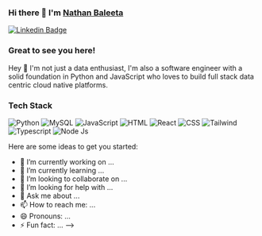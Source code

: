 ### Hi there 👋 I'm <a href="#" target="_blank">Nathan Baleeta</a>

[![Linkedin Badge](https://img.shields.io/badge/-LinkedIn-0e76a8?style=flat-square&logo=Linkedin&logoColor=white)](https://www.linkedin.com/in/nathan-baleeta-5b69a2101/)

### Great to see you here!
Hey 👋 I'm not just a data enthusiast, I'm also a software engineer with a solid foundation in Python and JavaScript who loves to build full stack data centric cloud native platforms.

### Tech Stack
![Python](https://img.shields.io/badge/python-3670A0?style=for-the-badge&logo=python&logoColor=ffdd54)
![MySQL](https://img.shields.io/badge/mysql-%2300f.svg?style=for-the-badge&logo=mysql&logoColor=white)
![JavaScript](https://img.shields.io/badge/-javascript-F7DF1E?&style=for-the-badge&logo=javascript&logoColor=black)
![HTML](https://img.shields.io/badge/HTML5-E34F26?style=for-the-badge&logo=html5&logoColor=white) 
![React](https://img.shields.io/badge/-ReactJS-grey?&style=for-the-badge&logo=react&logoColor=61DAFB)
![CSS](https://img.shields.io/badge/-css3-1572B6?&style=for-the-badge&logo=css3&logoColor=white)
![Tailwind](https://img.shields.io/badge/Tailwind-38B2AC?style=for-the-badge&logo=tailwind-css&logoColor=white)
![Typescript](https://img.shields.io/badge/TypeScript-007ACC?style=for-the-badge&logo=typescript&logoColor=white)
![Node Js](https://img.shields.io/badge/Node.js-43853D?style=for-the-badge&logo=node.js&logoColor=white)

Here are some ideas to get you started:

- 🔭 I’m currently working on ...
- 🌱 I’m currently learning ...
- 👯 I’m looking to collaborate on ...
- 🤔 I’m looking for help with ...
- 💬 Ask me about ...
- 📫 How to reach me: ...
- 😄 Pronouns: ...
- ⚡ Fun fact: ...
-->
